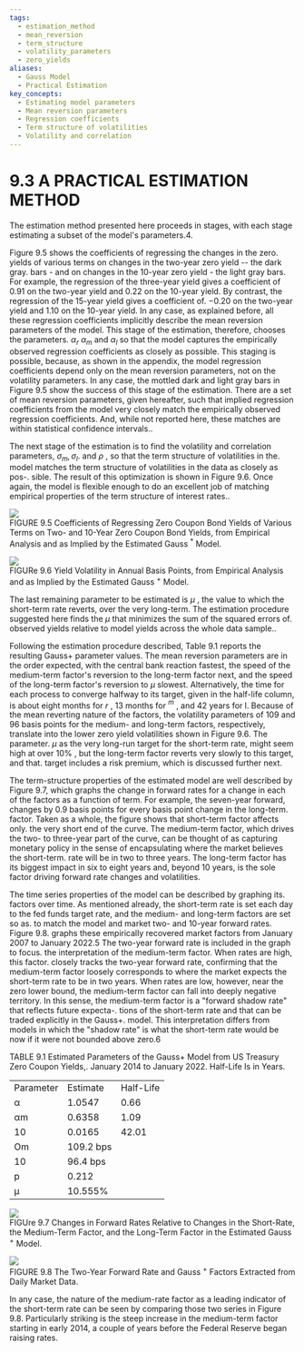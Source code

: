 ```yaml
---
tags:
  - estimation_method
  - mean_reversion
  - term_structure
  - volatility_parameters
  - zero_yields
aliases:
  - Gauss Model
  - Practical Estimation
key_concepts:
  - Estimating model parameters
  - Mean reversion parameters
  - Regression coefficients
  - Term structure of volatilities
  - Volatility and correlation
---
```


# 9.3 A PRACTICAL ESTIMATION METHOD  

The estimation method presented here proceeds in stages, with each stage estimating a subset of the model's parameters.4.  

Figure 9.5 shows the coefficients of regressing the changes in the zero. yields of various terms on changes in the two-year zero yield -- the dark gray. bars - and on changes in the 10-year zero yield - the light gray bars. For example, the regression of the three-year yield gives a coefficient of 0.91 on the two-year yield and 0.22 on the 10-year yield. By contrast, the regression of the 15-year yield gives a coefficient of. $-0.20$ on the two-year yield and 1.10 on the 10-year yield. In any case, as explained before, all these regression coefficients implicitly describe the mean reversion parameters of the model. This stage of the estimation, therefore, chooses the parameters. $\alpha_{r}$ $\alpha_{m}$ and $\alpha_{l}$ so that the model captures the empirically observed regression coefficients as closely as possible. This staging is possible, because, as shown in the appendix, the model regression coefficients depend only on the mean reversion parameters, not on the volatility parameters. In any case, the mottled dark and light gray bars in Figure 9.5 show the success of this stage of the estimation. There are a set of mean reversion parameters, given hereafter, such that implied regression coefficients from the model very closely match the empirically observed regression coefficients. And, while not reported here, these matches are within statistical confidence intervals..  

The next stage of the estimation is to find the volatility and correlation parameters, $\sigma_{m},\sigma_{l}.$ and $\rho$ , so that the term structure of volatilities in the. model matches the term structure of volatilities in the data as closely as pos-. sible. The result of this optimization is shown in Figure 9.6. Once again, the model is flexible enough to do an excellent job of matching empirical properties of the term structure of interest rates..  

![](4e93bb2862cac156232fe746a3c229e9531d0f62f856be76a6a5ff3e7ef5fe2b.jpg)  
FIGURE 9.5 Coefficients of Regressing Zero Coupon Bond Yields of Various Terms on Two- and 10-Year Zero Coupon Bond Yields, from Empirical Analysis and as Implied by the Estimated Gauss $^{\ast}$ Model.  

![](4141108656ce7e2c87414b4fe5dd20e09b092fcce8b0402a369d1741c6a66a89.jpg)  
FIGURe 9.6 Yield Volatility in Annual Basis Points, from Empirical Analysis and as Implied by the Estimated Gauss $^+$ Model.  

The last remaining parameter to be estimated is $\mu$ , the value to which the short-term rate reverts, over the very long-term. The estimation procedure suggested here finds the $\mu$ that minimizes the sum of the squared errors of. observed yields relative to model yields across the whole data sample..  

Following the estimation procedure described, Table 9.1 reports the resulting Gauss+ parameter values. The mean reversion parameters are in the order expected, with the central bank reaction fastest, the speed of the medium-term factor's reversion to the long-term factor next, and the speed of the long-term factor's reversion to $\mu$ slowest. Alternatively, the time for each process to converge halfway to its target, given in the half-life column, is about eight months for $r$ , 13 months for $^m$ , and 42 years for l. Because of the mean reverting nature of the factors, the volatility parameters of 109 and 96 basis points for the medium- and long-term factors, respectively, translate into the lower zero yield volatilities shown in Figure 9.6. The parameter. $\mu$ as the very long-run target for the short-term rate, might seem high at over $10\%$ , but the long-term factor reverts very slowly to this target, and that. target includes a risk premium, which is discussed further next.  

The term-structure properties of the estimated model are well described by Figure 9.7, which graphs the change in forward rates for a change in each of the factors as a function of term. For example, the seven-year forward, changes by 0.9 basis points for every basis point change in the long-term. factor. Taken as a whole, the figure shows that short-term factor affects only. the very short end of the curve. The medium-term factor, which drives the two- to three-year part of the curve, can be thought of as capturing monetary policy in the sense of encapsulating where the market believes the short-term. rate will be in two to three years. The long-term factor has its biggest impact in six to eight years and, beyond 10 years, is the sole factor driving forward rate changes and volatilities.  

The time series properties of the model can be described by graphing its. factors over time. As mentioned already, the short-term rate is set each day to the fed funds target rate, and the medium- and long-term factors are set so as. to match the model and market two- and 10-year forward rates. Figure 9.8. graphs these empirically recovered market factors from January 2007 to January 2022.5 The two-year forward rate is included in the graph to focus. the interpretation of the medium-term factor. When rates are high, this factor. closely tracks the two-year forward rate, confirming that the medium-term factor loosely corresponds to where the market expects the short-term rate to be in two years. When rates are low, however, near the zero lower bound, the medium-term factor can fall into deeply negative territory. In this sense, the medium-term factor is a "forward shadow rate" that reflects future expecta-. tions of the short-term rate and that can be traded explicitly in the Gauss+. model. This interpretation differs from models in which the "shadow rate" is what the short-term rate would be now if it were not bounded above zero.6  

TABLE 9.1 Estimated Parameters of the Gauss+ Model from US Treasury Zero Coupon Yields,. January 2014 to January 2022. Half-Life Is in Years.   


<html><body><table><tr><td>Parameter</td><td>Estimate</td><td>Half-Life</td></tr><tr><td>α</td><td>1.0547</td><td>0.66</td></tr><tr><td>αm</td><td>0.6358</td><td>1.09</td></tr><tr><td>10</td><td>0.0165</td><td>42.01</td></tr><tr><td>Om</td><td>109.2 bps</td><td></td></tr><tr><td>10</td><td>96.4 bps</td><td></td></tr><tr><td>p</td><td>0.212</td><td></td></tr><tr><td>μ</td><td>10.555%</td><td></td></tr></table></body></html>  

![](568047deef43012b4c4193d6e3443939c920456dfbd586708624364a44e087f1.jpg)  
FIGUre 9.7 Changes in Forward Rates Relative to Changes in the Short-Rate, the Medium-Term Factor, and the Long-Term Factor in the Estimated Gauss $^{+}$ Model.  

![](e1f2195674711e0eb5d2abbebd25dfde7fa343bb72ae7e2fa9802d11e2de20b3.jpg)  
FIGURE 9.8 The Two-Year Forward Rate and Gauss $^+$ Factors Extracted from Daily Market Data.  

In any case, the nature of the medium-rate factor as a leading indicator of the short-term rate can be seen by comparing those two series in Figure 9.8. Particularly striking is the steep increase in the medium-term factor starting in early 2014, a couple of years before the Federal Reserve began raising rates.  
